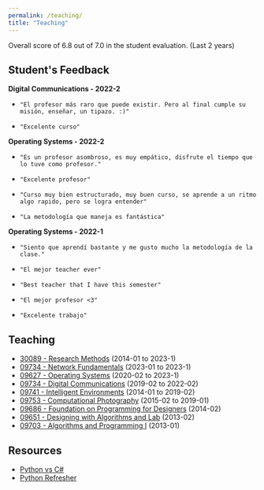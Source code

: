 ```yaml
---
permalink: /teaching/
title: "Teaching"
---
```

Overall score of 6.8 out of 7.0 in the student evaluation. (Last 2 years)

## Student's Feedback 

**Digital Communications - 2022-2**
*     "El profesor más raro que puede existir. Pero al final cumple su misión, enseñar, un tipazo. :)" 
*     "Excelente curso"

**Operating Systems - 2022-2**
*     "Es un profesor asombroso, es muy empático, disfrute el tiempo que lo tuve como profesor." 
*     "Excelente profesor"
*     "Curso muy bien estructurado, muy buen curso, se aprende a un ritmo algo rapido, pero se logra entender" 
*     "La metodología que maneja es fantástica"

**Operating Systems - 2022-1**
*     "Siento que aprendí bastante y me gusto mucho la metodología de la clase." 
*     "El mejor teacher ever"
*     "Best teacher that I have this semester"
*     "El mejor profesor <3"
*     "Excelente trabajo"


## Teaching 

- [30089 - Research Methods](course_ResearchMethod.md)                    (2014-01 to 2023-1)
- [09734 - Network Fundamentals](course_NetFund.md)                       (2023-01 to 2023-1)
- [09627 - Operating Systems](course_OS.md)                               (2020-02 to 2023-1)
- [09734 - Digital Communications](course_DigiCom.md)         (2019-02 to 2022-02)
- [09741 - Intelligent Environments](course_IntEnv.md)        (2014-01 to 2019-02)
- [09753 - Computational Photography](course_CompFoto.md)     (2015-02 to 2019-01)
- [09686 - Foundation on Programming for Designers](course_FPD.md) 	    (2014-02)
- [09651 - Designing with Algorithms and Lab](course_DAL.md)			(2013-02)
- [09703 - Algorithms and Programming I](course_APO1.md) 	            (2013-01)

## Resources

- [Python vs C#](res_Programming.md)
- [Python Refresher](../PythonRefresher/)

